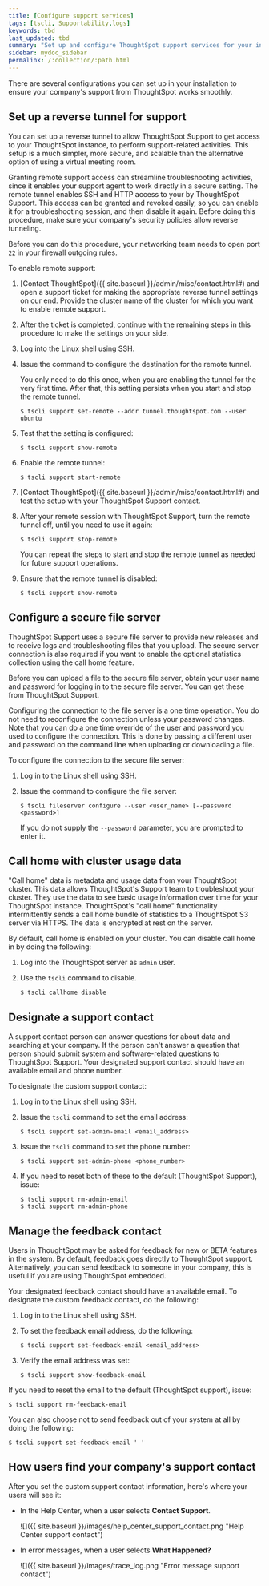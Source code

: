 ```yaml
---
title: [Configure support services]
tags: [tscli, Supportability,logs]
keywords: tbd
last_updated: tbd
summary: "Set up and configure ThoughtSpot support services for your installation."
sidebar: mydoc_sidebar
permalink: /:collection/:path.html
---
```


There are several configurations you can set up in your installation to ensure
your company's support from ThoughtSpot works smoothly.

## Set up a reverse tunnel for support

You can set up a reverse tunnel to allow ThoughtSpot Support to get access to
your ThoughtSpot instance, to perform support-related activities. This setup is
a much simpler, more secure, and scalable than the alternative option of using a
virtual meeting room.

Granting remote support access can streamline troubleshooting activities, since
it enables your support agent to work directly in a secure setting. The remote
tunnel enables SSH and HTTP access to your by ThoughtSpot Support. This access
can be granted and revoked easily, so you can enable it for a troubleshooting
session, and then disable it again. Before doing this procedure, make sure your
company's security policies allow reverse tunneling.

Before you can do this procedure, your networking team needs to open port `22`
in your firewall outgoing rules.

To enable remote support:

1. [Contact ThoughtSpot]({{ site.baseurl }}/admin/misc/contact.html#) and open a support ticket for making the appropriate reverse tunnel settings on our end.
    Provide the cluster name of the cluster for which you want to enable remote support.
2. After the ticket is completed, continue with the remaining steps in this procedure to make the settings on your side.
3. Log into the Linux shell using SSH.
4. Issue the command to configure the destination for the remote tunnel.

    You only need to do this once, when you are enabling the tunnel for the very
    first time. After that, this setting persists when you start and stop the
    remote tunnel.

    ```
    $ tscli support set-remote --addr tunnel.thoughtspot.com --user ubuntu
    ```

5. Test that the setting is configured:

    ```
    $ tscli support show-remote
    ```

6. Enable the remote tunnel:

    ```
    $ tscli support start-remote
    ```

7. [Contact ThoughtSpot]({{ site.baseurl }}/admin/misc/contact.html#) and test the setup with your ThoughtSpot Support contact.
8. After your remote session with ThoughtSpot Support, turn the remote tunnel off, until you need to use it again:

    ```
    $ tscli support stop-remote
    ```

    You can repeat the steps to start and stop the remote tunnel as needed for future support operations.

9. Ensure that the remote tunnel is disabled:

    ```
    $ tscli support show-remote
    ```

## Configure a secure file server

ThoughtSpot Support uses a secure file server to provide new releases and to
receive logs and troubleshooting files that you upload. The secure server
connection is also required if you want to enable the optional statistics
collection using the call home feature.

Before you can upload a file to the secure file server, obtain your user name
and password for logging in to the secure file server. You can get these from
ThoughtSpot Support.

Configuring the connection to the file server is a one time operation. You do
not need to reconfigure the connection unless your password changes. Note that
you can do a one time override of the user and password you used to configure
the connection. This is done by passing a different user and password on the
command line when uploading or downloading a file.

To configure the connection to the secure file server:

1. Log in to the Linux shell using SSH.
2. Issue the command to configure the file server:

    ```
    $ tscli fileserver configure --user <user_name> [--password <password>]
    ```

    If you do not supply the `--password` parameter, you are prompted to enter it.


## Call home with cluster usage data

"Call home" data is metadata and usage data from your ThoughtSpot cluster. This
data allows ThoughtSpot's Support team to troubleshoot your cluster. They use
the data to see basic usage information over time for your ThoughtSpot instance.
ThoughtSpot's "call home" functionality intermittently sends a call home bundle
of  statistics to a ThoughtSpot S3 server via HTTPS. The data is encrypted at
rest on the server.

By default, call home is enabled on your cluster. You can disable call home in
by doing the following:

1. Log into the ThoughtSpot server as `admin` user.
2. Use the `tscli` command to disable.

    ```
    $ tscli callhome disable
    ```

## Designate a support contact

A support contact person can answer questions for about data and searching at
your company. If the person can't answer a question that person should submit
system and software-related questions to ThoughtSpot Support. Your designated
support contact should have an available email and phone number.

To designate the custom support contact:

1. Log in to the Linux shell using SSH.
2. Issue the `tscli` command to set the email address:

    ```
    $ tscli support set-admin-email <email_address>
    ```

3. Issue the `tscli` command to set the phone number:

    ```
    $ tscli support set-admin-phone <phone_number>
    ```

4. If you need to reset both of these to the default (ThoughtSpot Support), issue:

    ```
    $ tscli support rm-admin-email
    $ tscli support rm-admin-phone
    ```

## Manage the feedback contact

Users in ThoughtSpot may be asked for feedback for new or BETA features in the
system. By default, feedback goes directly to ThoughtSpot support.
Alternatively, you can send feedback to someone in your company, this is useful
if you are using ThoughtSpot embedded.

Your designated feedback contact should have an available email. To designate
the custom feedback contact, do the following:

1. Log in to the Linux shell using SSH.
2. To set the feedback email address, do the following:

    ```
    $ tscli support set-feedback-email <email_address>
    ```
3. Verify the email address was set:

    ```
    $ tscli support show-feedback-email
    ```

If you need to reset the email to the default (ThoughtSpot support), issue:

```
$ tscli support rm-feedback-email
```

You can also choose not to send feedback out of your system at all by doing the
following:

```
$ tscli support set-feedback-email ' '
```

## How users find your company's support contact

After you set the custom support contact information, here's where your users
will see it:

-   In the Help Center, when a user selects **Contact Support**.

     ![]({{ site.baseurl }}/images/help_center_support_contact.png "Help Center support contact")

-   In error messages, when a user selects **What Happened?**

     ![]({{ site.baseurl }}/images/trace_log.png "Error message support contact")

